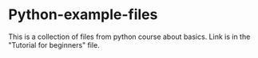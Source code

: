 # Python-example-files
This is a collection of files from python course about basics. Link is in the "Tutorial for beginners" file.
